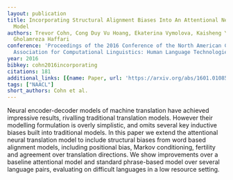 ```yaml
---
layout: publication
title: Incorporating Structural Alignment Biases Into An Attentional Neural Translation
  Model
authors: Trevor Cohn, Cong Duy Vu Hoang, Ekaterina Vymolova, Kaisheng Yao, Chris Dyer,
  Gholamreza Haffari
conference: 'Proceedings of the 2016 Conference of the North American Chapter of the
  Association for Computational Linguistics: Human Language Technologies'
year: 2016
bibkey: cohn2016incorporating
citations: 181
additional_links: [{name: Paper, url: 'https://arxiv.org/abs/1601.01085'}]
tags: ["NAACL"]
short_authors: Cohn et al.
---
```

Neural encoder-decoder models of machine translation have achieved impressive
results, rivalling traditional translation models. However their modelling
formulation is overly simplistic, and omits several key inductive biases built
into traditional models. In this paper we extend the attentional neural
translation model to include structural biases from word based alignment
models, including positional bias, Markov conditioning, fertility and agreement
over translation directions. We show improvements over a baseline attentional
model and standard phrase-based model over several language pairs, evaluating
on difficult languages in a low resource setting.